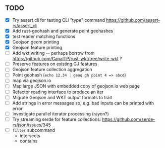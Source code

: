 ## TODO

* [X] Try assert cli for testing CLI "type" command https://github.com/assert-rs/assert_cli
* [X] Add rust-geohash and generate point geohashes
* [X] test reader matching functions
* [X] Geojson geom printing
* [X] Geojson feature printing
* [ ] Add wkt writing -- perhaps borrow from https://github.com/CanalTP/rust-wkt/tree/write-wkt ?
* [ ] Preserve features on existing GJ features
* [ ] Geojson feature collection aggregation
* [ ] Point geohash (`echo 12,34 | geoq gh point 4 => abcd`)
* [ ] map via geojson.io
* [ ] Map large JSON with embedded copy of geojson.io web page
* [ ] Refactor reading interface to produce an iter<results>
* [ ] Migrate Geojson and WKT output formats to trait
* [ ] Add strings in error messages so, e.g. bad inputs can be printed with error
* [ ] Investigate parallel iterator processing (rayon?)
* [ ] Try streaming serde for feature collections: https://github.com/serde-rs/json/issues/345
* [ ] `filter` subcommand
  * intersects
  * contains
